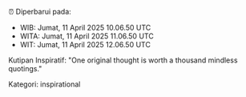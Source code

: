 ⏰ Diperbarui pada:
- WIB: Jumat, 11 April 2025 10.06.50 UTC
- WITA: Jumat, 11 April 2025 11.06.50 UTC
- WIT: Jumat, 11 April 2025 12.06.50 UTC

Kutipan Inspiratif:
"One original thought is worth a thousand mindless quotings."


Kategori: inspirational

